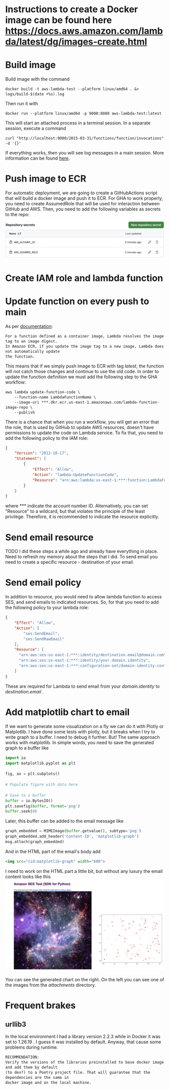 #

# Instructions to create a Docker image can be found here https://docs.aws.amazon.com/lambda/latest/dg/images-create.html


# Build image

Build image with the command

```shell
docker build -t aws-lambda-test --platform linux/amd64 . &> logs/build-$(date +%s).log
```

Then run it with 
```shell
docker run --platform linux/amd64 -p 9000:8080 aws-lambda-test:latest
```

This will start an attached process in a terminal session. In a separate session, execute a command
```shell
curl "http://localhost:9000/2015-03-31/functions/function/invocations" -d '{}'
```
If everything works, then you will see log messages in a main session.
More information can be found [here](https://docs.aws.amazon.com/lambda/latest/dg/python-image.html#python-image-instructions).


# Push image to ECR

For automatic deployment, we are going to create a GitHubActions script that will build a docker 
image and push it to ECR. For GHA to work properly, you need to create AssumedRole that will
be used for interaction between GitHub and AWS. Then, you need to add the following variables
as secrets to the repo:
![](images/img1.png)

# Create IAM role and lambda function

# Update function on every push to main

As per [documentation](https://docs.aws.amazon.com/cli/latest/reference/lambda/update-function-code.html):
```text
For a function defined as a container image, Lambda resolves the image tag to an image digest. 
In Amazon ECR, if you update the image tag to a new image, Lambda does not automatically update 
the function.
```

This means that if we simply push image to ECR with tag _latest_, the function will not catch 
those changes and continue to use the old code. In order to update the function definition we
must add the following step to the GHA workflow:

```shell
aws lambda update-function-code \
    --function-name LambdaFunctionName \
    --image-uri ***.dkr.ecr.us-east-1.amazonaws.com/lambda-function-image-repo \
    --publish
```

There is a chance that when you run a workflow, you will get an error that the 
role, that is used by GitHub to update AWS resources, doesn't have permissions to update the code
on Lambda service.
To fix that, you need to add the following policy to the IAM role:
```json
{
    "Version": "2012-10-17",
    "Statement": [
        {
            "Effect": "Allow",
            "Action": "lambda:UpdateFunctionCode",
            "Resource": "arn:aws:lambda:us-east-1:***:function:LambdaFunctionName"
        }
    ]
}
```

where *** indicate the account number ID. Alternatively, you can set "Resource" to a wildcard, but that
 violates the principle of the least privilege.
Therefore, it is recommended to indicate the resource explicitly.


# Send email resource

TODO
I did these steps a while ago and already have everything in place.
Need to refresh my memory about the steps that I did.
To send email you need to create a specific resource - destination of your email.


# Send email policy

In addition to resource, you would need to allow lambda function to access SES, and send 
emails to indicated resources. So, for that you need to add the following policy to your 
lambda role:
```json
{
    "Effect": "Allow",
    "Action": [
        "ses:SendEmail",
        "ses:SendRawEmail"
    ],
    "Resource": [
      "arn:aws:ses:us-east-1:***:identity/destination.email@domain.com",
      "arn:aws:ses:us-east-1:***:identity/your.domain.identity",
      "arn:aws:ses:us-east-1:***:configuration-set/domain-identity-configuration-set"
    ]
}
```

These are required for Lambda to send email from your _domain.identity_ to _destination.email_ .


# Add matplotlib chart to email

If we want to generate some visualization on a fly we can do it with Plotly or Matplotlib.
I have done some tests with plotly, but it breaks when I try to write graph to a buffer. 
I need to debug it further.
But! The same approach works with matplotlib.
In simple words, you need to save the generated graph to a buffer like

```python
import io
import matplotlib.pyplot as plt

fig, ax = plt.subplots()

# Populate figure with data here

# Save to a buffer
buffer = io.BytesIO()
plt.savefig(buffer, format='png')
buffer.seek(0)
```

Later, this buffer can be added to the email message like
```python
graph_embedded = MIMEImage(buffer.getvalue(), subtype='png')
graph_embedded.add_header('Content-ID', 'matplotlib-graph')
msg.attach(graph_embedded)
```

And in the HTML part of the email's body add 
```html
<img src="cid:matplotlib-graph" width="600">
```

I need to work on the HTML part a little bit, but without any luxury the email content looks like this
![](images/img2.png)

You can see the generated chart on the right. On the left you can see one of the images from
the _attachments_ directory.


# Frequent brakes

## urllib3

In the local environment I had a library version 2.2.3 while in Docker it was set to 1.26.19 .
I guess it was installed by default.
Anyway, that cause some problems during runtime.

```text
RECOMMENDATION:
Verify the versions of the libraries preinstalled to base docker image and add them by default 
(to dev?) to a Poetry project file. That will guarantee that the dependencies are the same in 
docker image and on the local machine.
```